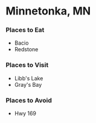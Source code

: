 # Minnetonka, MN

### Places to Eat
- Bacio
- Redstone

### Places to Visit
- Libb's Lake
- Gray's Bay

### Places to Avoid
- Hwy 169
